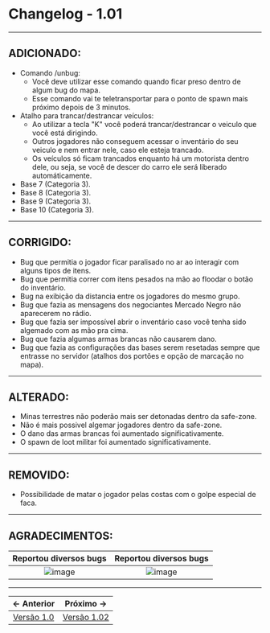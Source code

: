# Changelog - 1.01

---

## **ADICIONADO**:
- Comando /unbug:
  - Você deve utilizar esse comando quando ficar preso dentro de algum bug do mapa.
  - Esse comando vai te teletransportar para o ponto de spawn mais próximo depois de 3 minutos.
- Atalho para trancar/destrancar veículos:
  - Ao utilizar a tecla "K" você poderá trancar/destrancar o veiculo que você está dirigindo.
  - Outros jogadores não conseguem acessar o inventário do seu veiculo e nem entrar nele, caso ele esteja trancado.
  - Os veículos só ficam trancados enquanto há um motorista dentro dele, ou seja, se você de descer do carro ele será liberado automáticamente.
- Base 7 (Categoria 3).
- Base 8 (Categoria 3).
- Base 9 (Categoria 3).
- Base 10 (Categoria 3).
 
---

## **CORRIGIDO**:

- Bug que permitia o jogador ficar paralisado no ar ao interagir com alguns tipos de itens.
- Bug que permitia correr com itens pesados na mão ao floodar o botão do inventário.
- Bug na exibição da distancia entre os jogadores do mesmo grupo.
- Bug que fazia as mensagens dos negociantes Mercado Negro não aparecerem no rádio.
- Bug que fazia ser impossível abrir o inventário caso você tenha sido algemado com as mão pra cima.
- Bug que fazia algumas armas brancas não causarem dano.
- Bug que fazia as configurações das bases serem resetadas sempre que entrasse no servidor (atalhos dos portões e opção de marcação no mapa).

---

## **ALTERADO**:

- Minas terrestres não poderão mais ser detonadas dentro da safe-zone.
- Não é mais possivel algemar jogadores dentro da safe-zone.
- O dano das armas brancas foi aumentado significativamente.
- O spawn de loot militar foi aumentado significativamente.

---

## **REMOVIDO**:
- Possibilidade de matar o jogador pelas costas com o golpe especial de faca.

---

## **AGRADECIMENTOS:**

Reportou diversos bugs             |  Reportou diversos bugs 
:-------------------------:|:-------------------------:
![image](https://user-images.githubusercontent.com/89032856/162682644-53fdac5f-6733-4984-af52-2133a5b22847.png)  |  ![image](https://user-images.githubusercontent.com/89032856/162682765-0baf5ad9-b777-43f6-b981-2b43cd54b0bf.png)

---

← Anterior             |  Próximo →
:-------------------------:|:-------------------------:
[Versão 1.0](https://stoneagemta.com/releases/dayz/1.0) | [Versão 1.02](https://stoneagemta.com/releases/dayz/1.02)

